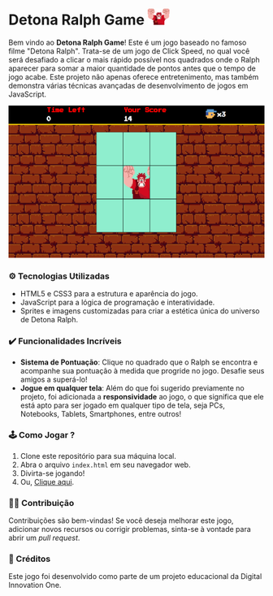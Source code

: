 # Detona Ralph Game <img height="32px" src="./src/images/ralph.png"><br>

Bem vindo ao **Detona Ralph Game**! Este é um jogo baseado no famoso filme "Detona Ralph". Trata-se de um jogo de Click Speed, no qual você será desafiado a clicar o mais rápido possível nos quadrados onde o Ralph aparecer para somar a maior quantidade de pontos antes que o tempo de jogo acabe. 
Este projeto não apenas oferece entretenimento, mas também demonstra várias técnicas avançadas de desenvolvimento de jogos em JavaScript.

<p align="center">
  <img height="300px" src="./src/images/game-img.png"><br>
</p>


### ⚙ Tecnologias Utilizadas

- HTML5 e CSS3 para a estrutura e aparência do jogo.
- JavaScript para a lógica de programação e interatividade.
- Sprites e imagens customizadas para criar a estética única do universo de Detona Ralph.


### ✔️ Funcionalidades Incríveis

- **Sistema de Pontuação**: Clique no quadrado que o Ralph se encontra e acompanhe sua pontuação à medida que progride no jogo. Desafie seus amigos a superá-lo!
- **Jogue em qualquer tela**: Além do que foi sugerido previamente no projeto, foi adicionada a **responsividade** ao jogo, o que significa que ele está apto para ser jogado em qualquer tipo de tela, seja PCs, Notebooks, Tablets, Smartphones, entre outros!


### 🕹️ Como Jogar ?

1. Clone este repositório para sua máquina local.
2. Abra o arquivo `index.html` em seu navegador web.
3. Divirta-se jogando!
5. Ou, [Clique aqui](https://mari4souza.github.io/detona-ralph-game/).


### 🤝🏻 Contribuição

Contribuições são bem-vindas! Se você deseja melhorar este jogo, adicionar novos recursos ou corrigir problemas, sinta-se à vontade para abrir um _pull request_.


### 📝 Créditos

Este jogo foi desenvolvido como parte de um projeto educacional da Digital Innovation One.

